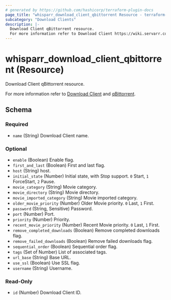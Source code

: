 ```yaml
---
# generated by https://github.com/hashicorp/terraform-plugin-docs
page_title: "whisparr_download_client_qbittorrent Resource - terraform-provider-whisparr"
subcategory: "Download Clients"
description: |-
  Download Client qBittorrent resource.
  For more information refer to Download Client https://wiki.servarr.com/whisparr/settings#download-clients and qBittorrent https://wiki.servarr.com/whisparr/supported#qbittorrent.
---
```


# whisparr_download_client_qbittorrent (Resource)

<!-- subcategory:Download Clients -->Download Client qBittorrent resource.
For more information refer to [Download Client](https://wiki.servarr.com/whisparr/settings#download-clients) and [qBittorrent](https://wiki.servarr.com/whisparr/supported#qbittorrent).



<!-- schema generated by tfplugindocs -->
## Schema

### Required

- `name` (String) Download Client name.

### Optional

- `enable` (Boolean) Enable flag.
- `first_and_last` (Boolean) First and last flag.
- `host` (String) host.
- `initial_state` (Number) Initial state, with Stop support. `0` Start, `1` ForceStart, `2` Pause.
- `movie_category` (String) Movie category.
- `movie_directory` (String) Movie directory.
- `movie_imported_category` (String) Movie imported category.
- `older_movie_priority` (Number) Older Movie priority. `0` Last, `1` First.
- `password` (String, Sensitive) Password.
- `port` (Number) Port.
- `priority` (Number) Priority.
- `recent_movie_priority` (Number) Recent Movie priority. `0` Last, `1` First.
- `remove_completed_downloads` (Boolean) Remove completed downloads flag.
- `remove_failed_downloads` (Boolean) Remove failed downloads flag.
- `sequential_order` (Boolean) Sequential order flag.
- `tags` (Set of Number) List of associated tags.
- `url_base` (String) Base URL.
- `use_ssl` (Boolean) Use SSL flag.
- `username` (String) Username.

### Read-Only

- `id` (Number) Download Client ID.


